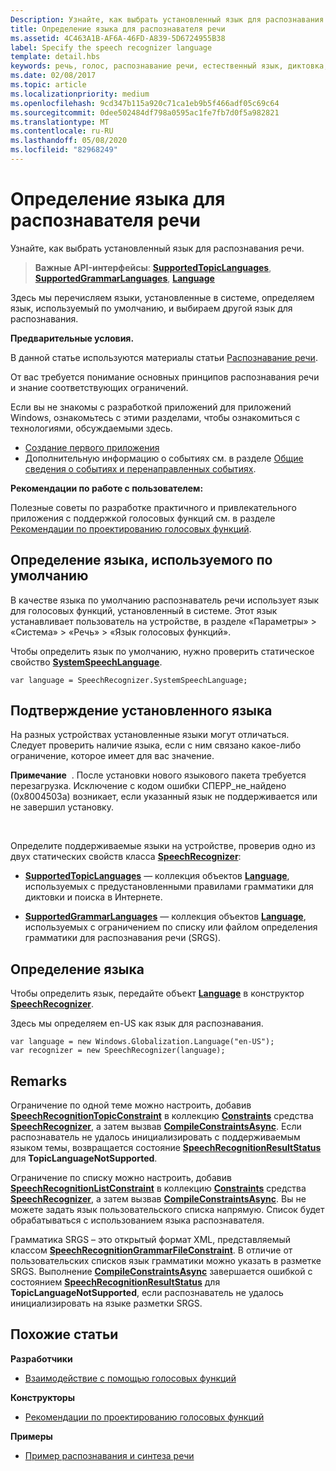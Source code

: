 ```yaml
---
Description: Узнайте, как выбрать установленный язык для распознавания речи.
title: Определение языка для распознавателя речи
ms.assetid: 4C463A1B-AF6A-46FD-A839-5D6724955B38
label: Specify the speech recognizer language
template: detail.hbs
keywords: речь, голос, распознавание речи, естественный язык, диктовка, ввод, взаимодействие с пользователем
ms.date: 02/08/2017
ms.topic: article
ms.localizationpriority: medium
ms.openlocfilehash: 9cd347b115a920c71ca1eb9b5f466adf05c69c64
ms.sourcegitcommit: 0dee502484df798a0595ac1fe7fb7d0f5a982821
ms.translationtype: MT
ms.contentlocale: ru-RU
ms.lasthandoff: 05/08/2020
ms.locfileid: "82968249"
---
```

# <a name="specify-the-speech-recognizer-language"></a>Определение языка для распознавателя речи


Узнайте, как выбрать установленный язык для распознавания речи.

> **Важные API-интерфейсы**: [**SupportedTopicLanguages**](https://docs.microsoft.com/uwp/api/windows.media.speechrecognition.speechrecognizer.supportedtopiclanguages), [**SupportedGrammarLanguages**](https://docs.microsoft.com/uwp/api/windows.media.speechrecognition.speechrecognizer.supportedgrammarlanguages), [**Language**](https://docs.microsoft.com/uwp/api/Windows.Globalization.Language)


Здесь мы перечисляем языки, установленные в системе, определяем язык, используемый по умолчанию, и выбираем другой язык для распознавания.

**Предварительные условия.**

В данной статье используются материалы статьи [Распознавание речи](speech-recognition.md).

От вас требуется понимание основных принципов распознавания речи и знание соответствующих ограничений.

Если вы не знакомы с разработкой приложений для приложений Windows, ознакомьтесь с этими разделами, чтобы ознакомиться с технологиями, обсуждаемыми здесь.

-   [Создание первого приложения](https://docs.microsoft.com/windows/uwp/get-started/your-first-app)
-   Дополнительную информацию о событиях см. в разделе [Общие сведения о событиях и перенаправленных событиях](https://docs.microsoft.com/windows/uwp/xaml-platform/events-and-routed-events-overview).

**Рекомендации по работе с пользователем:**

Полезные советы по разработке практичного и привлекательного приложения с поддержкой голосовых функций см. в разделе [Рекомендации по проектированию голосовых функций](https://docs.microsoft.com/windows/uwp/input-and-devices/speech-interactions).

## <a name="identify-the-default-language"></a>Определение языка, используемого по умолчанию


В качестве языка по умолчанию распознаватель речи использует язык для голосовых функций, установленный в системе. Этот язык устанавливает пользователь на устройстве, в разделе «Параметры» &gt; «Система» &gt; «Речь» &gt; «Язык голосовых функций».

Чтобы определить язык по умолчанию, нужно проверить статическое свойство [**SystemSpeechLanguage**](https://docs.microsoft.com/uwp/api/windows.media.speechrecognition.speechrecognizer.systemspeechlanguage).

```CSharp
var language = SpeechRecognizer.SystemSpeechLanguage; 
```

## <a name="confirm-an-installed-language"></a>Подтверждение установленного языка


На разных устройствах установленные языки могут отличаться. Следует проверить наличие языка, если с ним связано какое-либо ограничение, которое имеет для вас значение.

**Примечание**  . После установки нового языкового пакета требуется перезагрузка. Исключение с кодом ошибки СПЕРР\_не\_найдено (0x8004503a) возникает, если указанный язык не поддерживается или не завершил установку.

 

Определите поддерживаемые языки на устройстве, проверив одно из двух статических свойств класса [**SpeechRecognizer**](https://docs.microsoft.com/uwp/api/Windows.Media.SpeechRecognition.SpeechRecognizer):

-   [**SupportedTopicLanguages**](https://docs.microsoft.com/uwp/api/windows.media.speechrecognition.speechrecognizer.supportedtopiclanguages) — коллекция объектов [**Language**](https://docs.microsoft.com/uwp/api/Windows.Globalization.Language), используемых с предустановленными правилами грамматики для диктовки и поиска в Интернете.

-   [**SupportedGrammarLanguages**](https://docs.microsoft.com/uwp/api/windows.media.speechrecognition.speechrecognizer.supportedgrammarlanguages) — коллекция объектов [**Language**](https://docs.microsoft.com/uwp/api/Windows.Globalization.Language), используемых с ограничением по списку или файлом определения грамматики для распознавания речи (SRGS).

## <a name="specify-a-language"></a>Определение языка


Чтобы определить язык, передайте объект [**Language**](https://docs.microsoft.com/uwp/api/Windows.Globalization.Language) в конструктор [**SpeechRecognizer**](https://docs.microsoft.com/uwp/api/Windows.Media.SpeechRecognition.SpeechRecognizer).

Здесь мы определяем en-US как язык для распознавания.


```CSharp
var language = new Windows.Globalization.Language("en-US"); 
var recognizer = new SpeechRecognizer(language); 
```

## <a name="remarks"></a>Remarks


Ограничение по одной теме можно настроить, добавив [**SpeechRecognitionTopicConstraint**](https://docs.microsoft.com/uwp/api/Windows.Media.SpeechRecognition.SpeechRecognitionTopicConstraint) в коллекцию [**Constraints**](https://docs.microsoft.com/uwp/api/windows.media.speechrecognition.speechrecognizer.constraints) средства [**SpeechRecognizer**](https://docs.microsoft.com/uwp/api/Windows.Media.SpeechRecognition.SpeechRecognizer), а затем вызвав [**CompileConstraintsAsync**](https://docs.microsoft.com/uwp/api/windows.media.speechrecognition.speechrecognizer.compileconstraintsasync). Если распознаватель не удалось инициализировать с поддерживаемым языком темы, возвращается состояние [**SpeechRecognitionResultStatus**](https://docs.microsoft.com/uwp/api/Windows.Media.SpeechRecognition.SpeechRecognitionResultStatus) для **TopicLanguageNotSupported**.

Ограничение по списку можно настроить, добавив [**SpeechRecognitionListConstraint**](https://docs.microsoft.com/uwp/api/Windows.Media.SpeechRecognition.SpeechRecognitionListConstraint) в коллекцию [**Constraints**](https://docs.microsoft.com/uwp/api/windows.media.speechrecognition.speechrecognizer.constraints) средства [**SpeechRecognizer**](https://docs.microsoft.com/uwp/api/Windows.Media.SpeechRecognition.SpeechRecognizer), а затем вызвав [**CompileConstraintsAsync**](https://docs.microsoft.com/uwp/api/windows.media.speechrecognition.speechrecognizer.compileconstraintsasync). Вы не можете задать язык пользовательского списка напрямую. Список будет обрабатываться с использованием языка распознавателя.

Грамматика SRGS – это открытый формат XML, представляемый классом [**SpeechRecognitionGrammarFileConstraint**](https://docs.microsoft.com/uwp/api/Windows.Media.SpeechRecognition.SpeechRecognitionGrammarFileConstraint). В отличие от пользовательских списков язык грамматики можно указать в разметке SRGS. Выполнение [**CompileConstraintsAsync**](https://docs.microsoft.com/uwp/api/windows.media.speechrecognition.speechrecognizer.compileconstraintsasync) завершается ошибкой с состоянием [**SpeechRecognitionResultStatus**](https://docs.microsoft.com/uwp/api/Windows.Media.SpeechRecognition.SpeechRecognitionResultStatus) для **TopicLanguageNotSupported**, если распознаватель не удалось инициализировать на языке разметки SRGS.

## <a name="related-articles"></a>Похожие статьи

**Разработчики**

* [Взаимодействие с помощью голосовых функций](speech-interactions.md)

**Конструкторы**

* [Рекомендации по проектированию голосовых функций](https://docs.microsoft.com/windows/uwp/input-and-devices/speech-interactions)

**Примеры**

* [Пример распознавания и синтеза речи](https://github.com/Microsoft/Windows-universal-samples/tree/master/Samples/SpeechRecognitionAndSynthesis)
 

 




